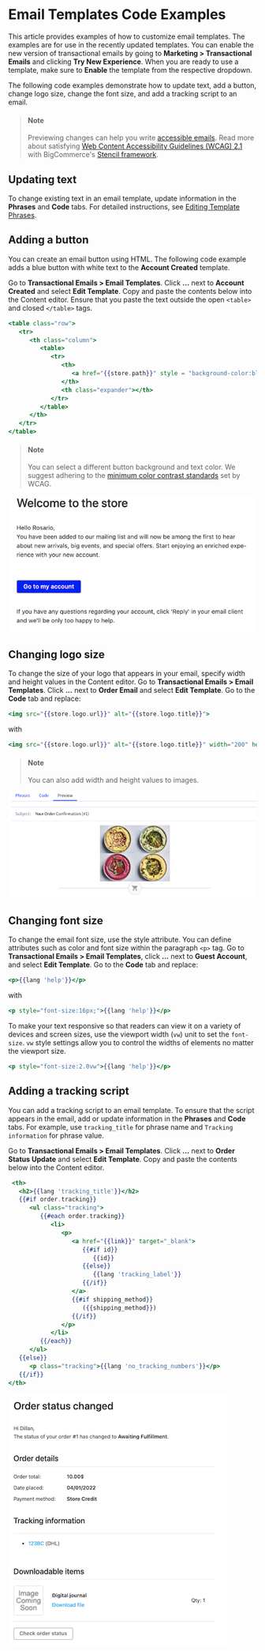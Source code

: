 # Email Templates Code Examples

This article provides examples of how to customize email templates. The examples are for use in the recently updated templates. You can enable the new version of transactional emails by going to **Marketing > Transactional Emails** and clicking **Try New Experience**. When you are ready to use a template, make sure to **Enable** the template from the respective dropdown. 

The following code examples demonstrate how to update text, add a button, change logo size, change the font size, and add a tracking script to an email.

<!-- theme: info -->
> #### Note
> Previewing changes can help you write [accessible emails](https://www.w3.org/WAI/tips/writing/). Read more about satisfying [Web Content Accessibility Guidelines (WCAG) 2.1](https://www.w3.org/TR/WCAG21/#guidelines) with BigCommerce's [Stencil framework](/stencil-docs/accessibility/WCAG-compliance-levels).
  
## Updating text
To change existing text in an email template, update information in the **Phrases** and **Code** tabs. For detailed instructions, see [Editing Template Phrases](https://support.bigcommerce.com/s/article/Customizing-Emails?language=en_US#phrases). 


## Adding a button

You can create an email button using HTML. The following code example adds a blue button with white text to the **Account Created** template.

Go to **Transactional Emails > Email Templates**. Click **...** next to **Account Created** and select **Edit Template**. Copy and paste the contents below into the Content editor. Ensure that you paste the text outside the open `<table>` and closed `</table>` tags. 
  
```handlebars title="Add an email button" lineNumbers
<table class="row">
   <tr>
      <th class="column">
         <table>
            <tr>
               <th>
                  <a href="{{store.path}}" style = "background-color:blue; color:white" class="sign-in">{{lang 'sign_in'}}</a>
               </th>
               <th class="expander"></th>
            </tr>
         </table>
      </th>
   </tr>
</table>
```

<!-- theme: info -->
> #### Note
> You can select a different button background and text color. We suggest adhering to the [minimum color contrast standards](https://webaim.org/articles/contrast/) set by WCAG. 
 

![Add button](https://raw.githubusercontent.com/bigcommerce/dev-docs/master/assets/images/email-templates-add-button.png "Button with white text on a blue background")

## Changing logo size

To change the size of your logo that appears in your email, specify width and height values in the Content editor. Go to **Transactional Emails > Email Templates**. Click **...** next to **Order Email** and select **Edit Template**. Go to the **Code** tab and replace: 

```handlebars title="Default logo size"
<img src="{{store.logo.url}}" alt="{{store.logo.title}}">
```
with
```handlebars title="Custom logo size"
<img src="{{store.logo.url}}" alt="{{store.logo.title}}" width="200" height="200">
```

<!-- theme: info -->
> #### Note
> You can also add width and height values to images.
 
  
![Change logo size](https://raw.githubusercontent.com/bigcommerce/dev-docs/master/assets/images/email-templates-change-logo-size.png "Change logo size")

## Changing font size
  
To change the email font size, use the style attribute. You can define attributes such as color and font size within the paragraph `<p>` tag. Go to **Transactional Emails > Email Templates**, click **...** next to **Guest Account**, and select **Edit Template**. Go to the **Code** tab and replace: 
  
```handlebars title="Default font size"
<p>{{lang 'help'}}</p>
```
with 

```handlebars title="Custom font size in pixels"
<p style="font-size:16px;">{{lang 'help'}}</p>
```
To make your text responsive so that readers can view it on a variety of devices and screen sizes, use the viewport width (`vw`) unit to set the `font-size`. `vw` style settings allow you to control the widths of elements no matter the viewport size. 
  
```handlebars title="Custom font size in pixels using viewport width"
<p style="font-size:2.0vw">{{lang 'help'}}</p>
```
## Adding a tracking script

You can add a tracking script to an email template. To ensure that the script appears in the email, add or update information in the **Phrases** and **Code** tabs. For example, use `tracking_title` for phrase name and `Tracking information` for phrase value. 

Go to **Transactional Emails > Email Templates**. Click **...** next to **Order Status Update** and select **Edit Template**. Copy and paste the contents below into the Content editor. 
  
```handlebars title="Add a tracking script" lineNumbers
 <th>
   <h2>{{lang 'tracking_title'}}</h2>
   {{#if order.tracking}}
      <ul class="tracking">
         {{#each order.tracking}}
            <li>
               <p>
                  <a href="{{link}}" target="_blank">
                     {{#if id}}
                        {{id}}
                     {{else}}
                        {{lang 'tracking_label'}}
                     {{/if}}
                  </a>
                  {{#if shipping_method}}
                     ({{shipping_method}})
                  {{/if}}
               </p>
            </li>
         {{/each}}
      </ul>
   {{else}}
      <p class="tracking">{{lang 'no_tracking_numbers'}}</p>
   {{/if}}
</th>
```
![Add tracking email](https://raw.githubusercontent.com/bigcommerce/dev-docs/master/assets/images/email-templates-add-template.png "Adding template")

